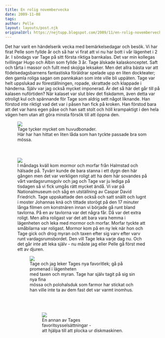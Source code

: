 ```yaml
---
title: En rolig novembervecka
date: 2009-11-08
tags: 	
author: Pelle
layout: layouts/post.njk
originalUrl: https://nejtupp.blogspot.com/2009/11/en-rolig-novembervecka.html
---
```


Det har varit en händelserik vecka med bemärkelsedagar och besök. Vi har firat Pelle som fyllde år och så har vi firat att vi nu har bott i vår lägenhet i 2 år. I söndags var Tage på sitt första riktiga barnkalas. Det var min kollegas tvillingar Hugo och Albin som fyllde 3 år. Tage älskade kalaskonceptet. Saft och tårta i massor och fullt med skojiga leksaker. Men det allra bästa var att födelsedagsbarnens fantastiska föräldrar spelade upp en liten dockteater; den gamla roliga sagan om pannkakan som inte ville bli uppäten. Tage var helt uppslukad av föreställningen, ropade, skrattade och klappade i händerna. Själv var jag också mycket imponerad. Är det så här det går till på kalasen nuförtiden? När kalaset var slut blev det fiskdamm, även detta var otroligt kul och spännande för Tage som aldrig sett något liknande. Han förstod inte riktigt vad det var i påsen han fick på kroken. Han förstod bara att det var hans egen påse och han satt stolt och höll krampaktigt i den hela vägen hem utan att göra minsta försök till att öppna den.

<figure>
	<img src="../../../../img/_MG_8941_1024pix.jpg">
	<figcaption>Tage tycker mycket om huvudbonader.<br>Här har han hittat en liten låda som han tyckte passade bra som mössa.<br><br><br><br></span></span></div><img src="../../../../img/_MG_8925_1024pix.jpg"><br>I måndags kväll kom mormor och morfar från Halmstad och hälsade på. Tyvärr kunde de bara stanna i ett dygn den här gången men det var verkligen roligt att ha dem här sovandes på vårt vardagsrumsgolv och jag och Tage var ju lediga på tisdagen så vi fick umgås rätt mycket ändå. Vi var på Nationalmuseum och såg en utställning av Caspar David Friedrich. Tage uppskattade den också och satt snällt och lugnt i moster Johannas knä och tittade storögt på den 17 minuter långa filmen om konstnären innan vi började gå runt bland tavlorna. På en av tavlorna var det några får. Då var det extra roligt. Men allra roligast var det att bara vara hemma i lägenheten och leka med mormor och morfar. Morfar tyckte att småbilarna var roligast. Mormor kom på en ny lek när hon och Tage gick och drog myran och taxen efter sig varv efter varv runt vardagsrumsbordet. Den vill Tage leka varje dag nu. Och det går inte att leka själv - nu måste jag eller Pelle gå först med ett av djuren.

<figure>
	<img src="../../../../img/_MG_8968_1024pix.jpg">
	<figcaption>Tage och jag leker Tages nya favoritlek; gå på promenad i lägenheten<br> med taxen och myran. Tage har själv tagit på sig sin nya fina<br> mössa och polohalsduk som farmor har stickat och<br> han ville inte ta av dem fast det var varmt inomhus.<br><br><br><br></span></span></div><figure>
	<img src="../../../../img/_MG_8965_1024pix.jpg">
	<figcaption>En annan av Tages favoritsysselsättningar -<br>att hjälpa till att plocka ur diskmaskinen. </figcaption>
</figure>
